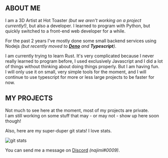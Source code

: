 ## ABOUT ME
I am a 3D Artist at Hot Toaster *(but we aren't working on a project currently!)*, but also a developer.
I learned to program with Python, but quickly switched to a front-end web developer for a while.  

For the past 2 years I've mostly done some small backend services using Nodejs *(but recently moved to **[Deno](https://deno.land)** and **Typescript**)*.

I am currently trying to learn Rust. It's very complicated because I never really learned to program before, I used exclusively Javascript and I did a lot of things without thinking about doing things properly. But I am having fun.   
I will only use it on small, very simple tools for the moment, and I will continue to use typescript for more or less large projects to be faster for now.


## MY PROJECTS
Not much to see here at the moment, most of my projects are private.   
I am still working on some stuff that may - or may not - show up here soon though!

Also, here are my super-duper git stats! I love stats.

![git stats](https://github-readme-streak-stats.herokuapp.com/?user=sirnaji&theme=radical&hide_border=true)

You can send me a message on [Discord](https://discord.com/users/160441146710032393) *(najimi#0009)*.

